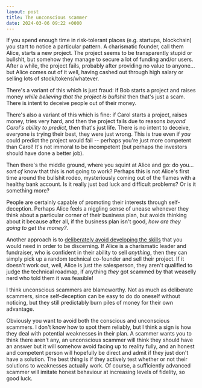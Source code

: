 ```yaml
---
layout: post
title: The unconscious scammer
date: 2024-03-06 09:22 +0000
---
```

If you spend enough time in risk-tolerant places (e.g. startups, blockchain) you start to notice a particular pattern.
A charismatic founder, call them Alice, starts a new project.
The project seems to be transparently stupid or bullshit, but somehow they manage to secure a lot of funding and/or users.
After a while, the project fails, probably after providing no value to anyone... but Alice comes out of it well, having cashed out through high salary or selling lots of stock/tokens/whatever.

There's a variant of this which is just fraud: if Bob starts a project and raises money _while believing that the project is bullshit_ then that's just a scam.
There is intent to deceive people out of their money.

There's also a variant of this which is fine: if Carol starts a project, raises money, tries very hard, and then the project fails due to reasons _beyond Carol's ability to predict_, then that's just life.
There is no intent to deceive, everyone is trying their best, they were just wrong.
This is true even if _you_ could predict the project would fail -- perhaps you're just more competent than Carol!
It's not immoral to be incompetent (but perhaps the investors should have done a better job).

Then there's the middle ground, where you squint at Alice and go: do you... _sort of_ know that this is not going to work?
Perhaps this is not Alice's first time around the bullshit rodeo, mysteriously coming out of the flames with a healthy bank account.
Is it really just bad luck and difficult problems? 
Or is it something more?

People are certainly capable of promoting their interests through self-deception.
Perhaps Alice feels a niggling sense of unease whenever they think about a particular corner of their business plan, but avoids thinking about it because after all, if the business plan isn't good, _how are they going to get the money?_.

Another approach is to [deliberately avoid developing the skills](https://en.wikipedia.org/wiki/Weaponized_incompetence) that you would need in order to be discerning.
If Alice is a charismatic leader and fundraiser, who is confident in their ability to sell _anything_, then they can simply pick up a random technical co-founder and sell their project.
If it doesn't work out, well, Alice is just the salesperson, they aren't qualified to judge the technical roadmap, if anything _they_ got scammed by that weaselly nerd who told them it was feasible!

I think unconscious scammers are blameworthy.
Not as much as deliberate scammers, since self-deception can be easy to do do oneself without noticing, but they still predictably burn piles of money for their own advantage.

Obviously you want to avoid both the conscious and unconscious scammers. 
I don't know how to spot them reliably, but I think a sign is how they deal with potential weaknesses in their plan.
A scammer wants you to think there aren't any, an unconscious scammer will think they should have an answer but it will somehow avoid facing up to reality fully, and an honest and competent person will hopefully be direct and admit if they just don't have a solution.
The best thing is if they actively test whether or not their solutions to weaknesses actually work.
Of course, a sufficiently advanced scammer will imitate honest behaviour at increasing levels of fidelity, so good luck.
